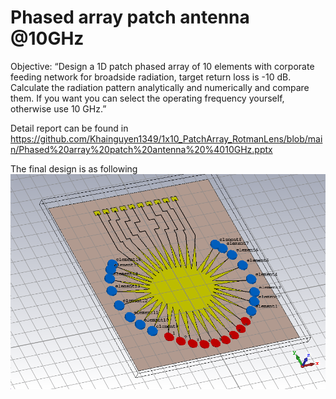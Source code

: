 # Phased array patch antenna @10GHz

Objective: “Design a 1D patch phased array of 10 elements with corporate feeding network for broadside radiation, target return loss is -10 dB. Calculate the radiation pattern analytically and numerically and compare them. If you want you can select the operating frequency yourself, otherwise use 10 GHz.”

Detail report can be found in https://github.com/Khainguyen1349/1x10_PatchArray_RotmanLens/blob/main/Phased%20array%20patch%20antenna%20%4010GHz.pptx

The final design is as following
![alt text](https://github.com/Khainguyen1349/1x10_PatchArray_RotmanLens/blob/main/Figures/Rotman/FinalStructure.png)
